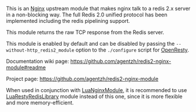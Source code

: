 <!---
    @title         Redis2 Nginx Module
    @creator       Yichun Zhang
    @created       2011-06-21 08:47 GMT
    @modifier      Yichun Zhang
    @modifier_link yichun-zhang
    @modified      2013-10-17 23:36 GMT
    @changes       12
--->

This is an [Nginx](nginx.html) upstream module that makes nginx talk to a redis 2.x
server in a non-blocking way. The full Redis 2.0 unified protocol has been implemented
including the redis pipelining support.

This module returns the raw TCP response from the Redis server.

This module is enabled by default and can be disabled by passing the `--without-http_redis2_module` option
to the `./configure` script for [OpenResty](openresty.html).

Documentation wiki page: https://github.com/agentzh/redis2-nginx-module#readme

Project page: https://github.com/agentzh/redis2-nginx-module

When used in conjunction with [LuaNginxModule](lua-nginx-module.html), it is
recommended to use [LuaRestyRedisLibrary](lua-resty-redis-library.html) module
instead of this one, since it is more flexible and more memory-efficient.
